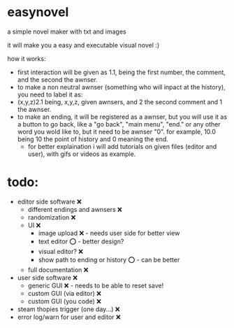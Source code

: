 # easynovel
 a simple novel maker with txt and images
 
 it will make you a easy and executable visual novel :)

 how it works:
 
 - first interaction will be given as 1.1, being the first number, the comment, and the second the awnser.
 - to make a non neutral awnser (something who will inpact at the history), you need to label it as:
 - (x,y,z)2.1 being, x,y,z, given awnsers, and 2 the second comment and 1 the awnser.
 - to make an ending, it will be registered as a awnser, but you will use it as a button to go back, like a "go back", "main menu", "end." or any other word you wold like to, but it need to be awnser "0". for example, 10.0 being 10 the point of history and 0 meaning the end.
    - for better explaination i will add tutorials on given files (editor and user), with gifs or videos as example.

 # todo:
- editor side software :x:
    - different endings and awnsers :x:
    - randomization :x:
    - UI :x:
        - image upload :x: - needs user side for better view
        - text editor :o: - better design?
        - visual editor? :x:
        - show path to ending or history :o: - can be better
    - full documentation :x:
- user side software :x:
    - generic GUI :x: - needs to be able to reset save!
    - custom GUI (via editor) :x:
    - custom GUI (you code) :x:
- steam thopies trigger (one day...) :x:
- error log/warn for user and editor :x:

